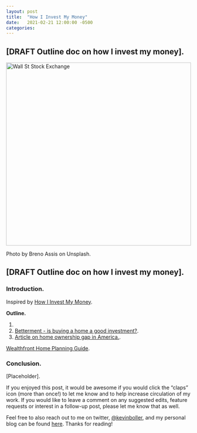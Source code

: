 ```yaml
---
layout: post
title:  "How I Invest My Money"
date:   2021-02-21 12:00:00 -0500
categories: 
---
```


## [DRAFT Outline doc on how I invest my money].

<img src="/assets/home_purchase_post/breno-assis-r3WAWU5Fi5Q-unsplash.jpg" alt="Wall St Stock Exchange" height="500"  style="width: 100%"> 

Photo by Breno Assis on Unsplash.


## [DRAFT Outline doc on how I invest my money].



### Introduction.

Inspired by <a href="https://www.amazon.com/How-Invest-My-Money-Finance/dp/0857198084" target="_blank">How I Invest My Money</a>. 

**Outline.**

1. 
1. <a href="https://www.betterment.com/resources/buying-home-good-investment/" target="_blank">Betterment - is buying a home a good investment?</a>.
1. <a href="https://www.betterment.com/resources/buying-home-good-investment/" target="_blank">Article on home ownership gap in America.</a>.

<a href="https://www.wealthfront.com/home-guide" target="_blank">Wealthfront Home Planning Guide</a>.


### Conclusion.

[Placeholder].

If you enjoyed this post, it would be awesome if you would click the “claps” icon (more than once!) to let me know and to help increase circulation of my work. If you would like to leave a comment on any suggested edits, feature requests or interest in a follow-up post, please let me know that as well.

Feel free to also reach out to me on twitter, <a href="https://twitter.com/kevinboller" target="_blank">@kevinboller</a>, and my personal blog can be found <a href="https://kdboller.github.io/" target="_blank">here</a>.  Thanks for reading!
